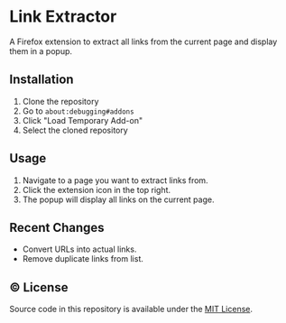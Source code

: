 # Link Extractor

<!--
![Mozilla Add-on](https://img.shields.io/amo/v/newtab-bookmarks@semanticdata)
![Add-on rating](https://img.shields.io/amo/rating/newtab-bookmarks@semanticdata)
![Add-on downloads](https://img.shields.io/amo/dw/newtab-bookmarks@semanticdata)
![Add-on users](https://img.shields.io/amo/users/newtab-bookmarks@semanticdata)
![License](https://img.shields.io/github/license/semanticdata/firefox-new-tab-notes)
-->

A Firefox extension to extract all links from the current page and display them in a popup.

## Installation

1. Clone the repository
2. Go to `about:debugging#addons`
3. Click "Load Temporary Add-on"
4. Select the cloned repository

## Usage

1. Navigate to a page you want to extract links from.
2. Click the extension icon in the top right.
3. The popup will display all links on the current page.

## Recent Changes

- Convert URLs into actual links.
- Remove duplicate links from list.

## © License

Source code in this repository is available under the [MIT License](./LICENSE).
